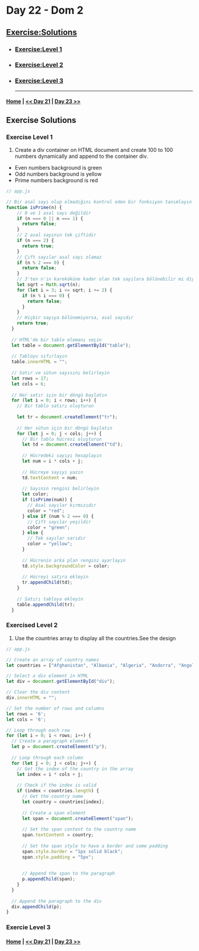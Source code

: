 
  # Day 22  - Dom 2
 

## [Exercise:Solutions](#exercise-solutions)

- ### [Exercise:Level 1](#exercises-level-1)
- ### [Exercise:Level 2](#exercises-level-2)
- ### [Exercise:Level 3](#exercises-level-3) <hr>


 #### [Home](../README.md) | [<< Day 21](./21_day_DOM.md) | [Day 23 >>](./23_day_event.md)

## Exercise Solutions

### Exercise Level 1

1. Create a div container on HTML document and create 100 to 100 numbers dynamically and append to the container div.
- Even numbers background is green
- Odd numbers background is yellow
- Prime numbers background is red

```js
// app.js

// Bir asal sayı olup olmadığını kontrol eden bir fonksiyon tanımlayın
function isPrime(n) {
    // 0 ve 1 asal sayı değildir
    if (n === 0 || n === 1) {
      return false;
    }
    // 2 asal sayının tek çiftidir
    if (n === 2) {
      return true;
    }
    // Çift sayılar asal sayı olamaz
    if (n % 2 === 0) {
      return false;
    }
    // 3'ten n'in kareköküne kadar olan tek sayılara bölünebilir mi diye bakın
    let sqrt = Math.sqrt(n);
    for (let i = 3; i <= sqrt; i += 2) {
      if (n % i === 0) {
        return false;
      }
    }
    // Hiçbir sayıya bölünemiyorsa, asal sayıdır
    return true;
  }
  
  // HTML'de bir tablo elemanı seçin
  let table = document.getElementById("table");
  
  // Tabloyu sıfırlayın
  table.innerHTML = "";
  
  // Satır ve sütun sayısını belirleyin
  let rows = 17;
  let cols = 6;
  
  // Her satır için bir döngü başlatın
  for (let i = 0; i < rows; i++) {
    // Bir tablo satırı oluşturun
    
    let tr = document.createElement("tr");
    
    // Her sütun için bir döngü başlatın
    for (let j = 0; j < cols; j++) {
      // Bir tablo hücresi oluşturun
      let td = document.createElement("td");
      
      // Hücredeki sayıyı hesaplayın
      let num = i * cols + j;
      
      // Hücreye sayıyı yazın
      td.textContent = num;
      
      // Sayının rengini belirleyin
      let color;
      if (isPrime(num)) {
        // Asal sayılar kırmızıdır
        color = "red";
      } else if (num % 2 === 0) {
        // Çift sayılar yeşildir
        color = "green";
      } else {
        // Tek sayılar sarıdır
        color = "yellow";
      }
      
      // Hücrenin arka plan rengini ayarlayın
      td.style.backgroundColor = color;
      
      // Hücreyi satıra ekleyin
      tr.appendChild(td);
    }
    
    // Satırı tabloya ekleyin
    table.appendChild(tr);  
  }
  ```

### Exercised Level 2

1. Use the countries array to display all the countries.See the design

```js
// app.js 

// Create an array of country names
let countries = ["Afghanistan", "Albania", "Algeria", "Andorra", "Angola", "Antigua and Barbuda", "Argentina", "Armenia", "Australia", "Austria", "Azerbaijan", "Bahamas", "Bahrain", "Bangladesh", "Barbados", "Belarus", "Belgium", "Belize", "Benin", "Bhutan", "Bolivia", "Bosnia and Herzegovina", "Botswana", "Brazil", "Brunei", "Bulgaria", "Burkina Faso", "Burundi", "Cambodia", "Cameroon"];

// Select a div element in HTML
let div = document.getElementById("div");

// Clear the div content
div.innerHTML = "";

// Set the number of rows and columns
let rows = '6';
let cols = '6';

// Loop through each row
for (let i = 0; i < rows; i++) {
  // Create a paragraph element
  let p = document.createElement("p");
  
  // Loop through each column
  for (let j = 0; j < cols; j++) {
    // Get the index of the country in the array
    let index = i * cols + j;
    
    // Check if the index is valid
    if (index < countries.length) {
      // Get the country name
      let country = countries[index];
      
      // Create a span element
      let span = document.createElement("span");
      
      // Set the span content to the country name
      span.textContent = country;
      
      // Set the span style to have a border and some padding
      span.style.border = "1px solid black";
      span.style.padding = "5px";
    
      
      // Append the span to the paragraph
      p.appendChild(span);
    }
  }
 
  // Append the paragraph to the div
  div.appendChild(p);
}
```

### Exercie Level 3


 #### [Home](../README.md) | [<< Day 21](./21_day_DOM.md) | [Day 23 >>](./23_day_event.md)